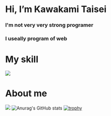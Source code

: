 # Hi, I’m Kawakami Taisei
### I'm not very very strong programer
### I useally program of web
# My skill
![](https://skillicons.dev/icons?i=html,css,js,python,astro,flutter,firebase,twitter)
# About me
![](https://github-readme-stats.vercel.app/api/top-langs?username=KTaisei&show_icons=true&locale=en&layout=compact)
![Anurag's GitHub stats](https://github-readme-stats.vercel.app/api?username=KTaisei&show_icons=true&theme=transparent)
[![trophy](https://github-profile-trophy.vercel.app/?username=KTaisei)](https://github.com/ryo-ma/github-profile-trophy)


<!---
KTaisei/KTaisei is a ✨ special ✨ repository because its `README.md` (this file) appears on your GitHub profile.
You can click the Preview link to take a look at your changes.
--->
